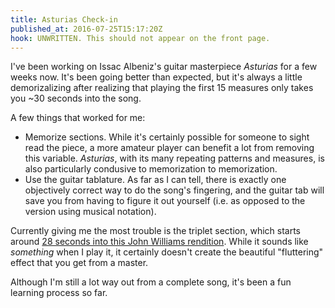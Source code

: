 ```yaml
---
title: Asturias Check-in
published_at: 2016-07-25T15:17:20Z
hook: UNWRITTEN. This should not appear on the front page.
---
```


I've been working on Issac Albeniz's guitar masterpiece _Asturias_ for a few
weeks now. It's been going better than expected, but it's always a little
demorizalizing after realizing that playing the first 15 measures only takes
you ~30 seconds into the song.

A few things that worked for me:

* Memorize sections. While it's certainly possible for someone to sight read
  the piece, a more amateur player can benefit a lot from removing this
  variable. _Asturias_, with its many repeating patterns and measures, is
  also particularly condusive to memorization to memorization.
* Use the guitar tablature. As far as I can tell, there is exactly one
  objectively correct way to do the song's fingering, and the guitar tab will
  save you from having to figure it out yourself (i.e. as opposed to the
  version using musical notation).

Currently giving me the most trouble is the triplet section, which starts
around [28 seconds into this John Williams rendition][triplets]. While it
sounds like _something_ when I play it, it certainly doesn't create the
beautiful "fluttering" effect that you get from a master.

Although I'm still a lot way out from a complete song, it's been a fun learning
process so far.

[triplets]: https://www.youtube.com/watch?v=oEfFbuT3I6A#t=28s
